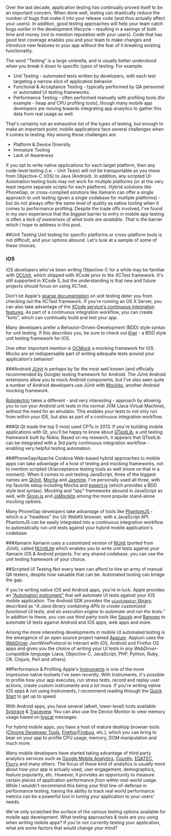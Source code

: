 Over the last decade, application testing has continually proved itself to be an important concern. When done well, testing can drastically reduce the number of bugs that make it into your release code (and thus actually affect your users). In addition, good testing approaches will help your team catch bugs *earlier* in the development lifecycle – resulting in a savings of both time and money (not to mention reputation with your users). Code that has good test coverage enables you and your team to make changes and introduce new features to your app without the fear of it breaking existing functionality.

The word "Testing" is a large umbrella, and is usually better understood when you break it down to specific *types* of testing. For example:

* Unit Testing - automated tests written by developers, with each test targeting a narrow slice of application behavior.
* Functional & Acceptance Testing - typically performed by QA personnel or automated UI testing frameworks.
* Performance Testing - often performed manually with profiling tools (for example - heap and CPU profiling tools), though many mobile app developers are moving towards integrating app analytics to gather this data from real usage as well.

That's certainly not an exhaustive list of the types of testing, but enough to make an important point: mobile applications face several challenges when it comes to testing. Key among those challenges are:

* Platform & Device Diversity
* Immature Tooling
* Lack of Awareness

If you opt to write native applications for each target platform, then any code-level testing (i.e. - Unit Tests) will not be transportable as you move from Objective-C (iOS) to Java (Android). In addition, any scripted UI-Automation testing tools may not work for multiple platforms (or at the very least require separate scripts for each platform). Hybrid solutions like PhoneGap, or cross-compiled solutions like Xamarin can offer a single approach to unit testing (given a single codebase for multiple platforms) - but do not always offer the same level of quality as native tooling when it comes to performance profiling. Despite the trade offs involved, I've found in my own experience that the biggest barrier to entry in mobile app testing is often a *lack of awareness of what tools are available*. *That* is the barrier which I hope to address in this post. 

##Unit Testing
Unit testing for specific platforms or cross-platform tools is not difficult, and your options abound. Let's look at a sample of some of these choices.

### iOS
iOS developers who've been writing Objective-C for a while may be familiar with [OCUnit](http://www.sente.ch/software/ocunit/), which shipped with XCode prior to the XCTest framework. It's still supported in XCode 5, but the understanding is that new and future projects should focus on using XCTest.

Don't let Apple's [sparse documentation](https://developer.apple.com/library/ios/documentation/ToolsLanguages/Conceptual/Xcode_Overview/UnitTestYourApp/UnitTestYourApp.html#//apple_ref/doc/uid/TP40010215-CH21-SW1) on unit testing deter you from checking out the XCTest framework. If you're running an OS X Server, you can also take advantage of the [XCode service's continuous integration features](https://developer.apple.com/library/ios/documentation/ToolsLanguages/Conceptual/Xcode_Overview/UnitTestYourApp/UnitTestYourApp.html#//apple_ref/doc/uid/TP40010215-CH21-SW3). As part of a continuous integration workflow, you can create "bots", which can continually build and test your app.

Many developers prefer a Behavior-Driven-Development (BDD) style syntax for unit testing. If this describes you, be sure to check out [Kiwi](https://github.com/allending/Kiwi) - a BDD style unit testing framework for iOS.

One other important mention is [OCMock](http://ocmock.org/ios/) a mocking framework for iOS. Mocks are an indispensable part of writing adequate tests around your application's behavior!

###Android
[JUnit](http://junit.org/) is perhaps by far the most well known (and officially recommended by Google) testing framework for Android. The JUnit Android extensions allow you to mock Android components, but I've also seen quite a number of Android developers use JUnit with [Mockito](https://code.google.com/p/mockito/), another Android mocking framework.

[Robolectric](http://robolectric.org/) takes a different - and very interesting - approach by allowing you to run your Android unit tests in the normal JVM (Java Virtual Machine), without the need for an emulator. This enables your tests to not only run from within your IDE, but also as part of a continuous integration workflow.

###Qt
Qt made the top 5 most used CPTs in 2013. If you're building mobile applications with Qt, you'll be happy to know about [QTestLib](http://qt-project.org/doc/qt-4.8/qtestlib-manual.html), a unit testing framework built by Nokia. Based on my research, it appears that QTestLib can be integrated with a 3rd party continuous integration workflow - enabling very helpful testing automation.

###PhoneGap/Apache Cordova
Web-based hybrid approaches to mobile apps can take advantage of a host of testing and mocking frameworks, not to mention scripted UI/acceptance testing tools as well (more on that in a moment). When it comes to unit testing JavaScript, three of the biggest names are [QUnit](http://qunitjs.com/), [Mocha](http://visionmedia.github.io/mocha/) and [Jasmine](http://pivotal.github.io/jasmine/). I've personally used all three, with my favorite setup including Mocha and [expect.js](https://github.com/LearnBoost/expect.js/) (which provides a BDD style test syntax). Mocking and "spy" frameworks abound in JavaScript as well, with [Sinon.js](http://sinonjs.org/) and [JsMockito](http://jsmockito.org/) among the more popular stand-alone mocking options.

Many PhoneGap developers take advantage of tools like [PhantomJS](http://phantomjs.org/) - which is a "headless" (no UI) WebKit browser, with a JavaScript API. PhantomJS can be easily integrated into a continuous integration workflow to automatically run unit tests against your hybrid mobile application's codebase.

###Xamarin
Xamarin uses a customized version of [NUnit](http://nunit.org/) (ported from JUnit), called [NUnitLite](http://www.nunitlite.com/) which enables you to write unit tests against your Xamarin iOS & Android projects. For any shared codebase, you can use the unit testing framework of your choice.

##Scripted UI Testing
Not every team can afford to hire an army of manual QA testers, despite how valuable that can be. Automated tooling can bridge the gap.

If you're writing native iOS and Android apps, you're in luck. Apple provides an ["Automation instrument"](https://developer.apple.com/library/ios/documentation/DeveloperTools/Conceptual/InstrumentsUserGuide/UsingtheAutomationInstrument/UsingtheAutomationInstrument.html) that will automate UI tests against your iOS mobile application. The Android SDK provides the [`uiautomator` library](http://developer.android.com/tools/testing/testing_ui.html), described as "*A Java library containing APIs to create customized functional UI tests, and an execution engine to automate and run the tests.*" In addition to these, you can use third party tools like [Squish](http://www.froglogic.com/squish/gui-testing/index.php) and [Ranorex](http://www.ranorex.com/) to automate UI tests against Android and iOS apps, web apps and more.

Among the more interesting developments in mobile UI automated testing is the emergence of an open source project named [Appium](http://appium.io/). Appium uses the [WebDriver](https://code.google.com/p/selenium/wiki/JsonWireProtocol) JsonWireProtocol to interact with iOS, Android and Firefox OS apps and gives you the choice of writing your UI tests in *any WebDriver-compatible language* (Java, Objective-C, JavaScript, PHP, Python, Ruby, C#, Clojure, Perl and others).

##Performance & Profiling
Apple's [Instruments](https://developer.apple.com/library/mac/documentation/DeveloperTools/Conceptual/InstrumentsUserGuide/Introduction/Introduction.html) is one of the more impressive native toolsets I've seen recently. With Instruments, it's possible to profile how your app executes, run stress tests, record and replay user actions, create custom instruments and *a lot* more. If you're writing native iOS apps & not using Instruments, I recommend reading through the [Quick Start](https://developer.apple.com/library/mac/documentation/DeveloperTools/Conceptual/InstrumentsUserGuide/InstrumentsQuickStart/InstrumentsQuickStart.html#//apple_ref/doc/uid/TP40004652-CH19-SW1) to get up to speed.

With Android apps, you have several (albeit, lower-level) tools available: [Systrace](http://developer.android.com/tools/debugging/systrace.html) & [Traceview](http://developer.android.com/tools/debugging/debugging-tracing.html). You can also use the Device Monitor to view memory usage based on [logcat](http://developer.android.com/tools/help/logcat.html) messages.

For hybrid mobile apps, you have a host of mature desktop browser tools ([Chrome Developer Tools](https://developers.google.com/chrome-developer-tools/), [Firefox](https://developer.mozilla.org/en-US/docs/Tools)/[Firebug](http://getfirebug.com/), etc.), which you can bring to bear on your app to profile CPU usage, memory, DOM manipulation and much more.

Many mobile developers have started taking advantage of third party analytics services such as [Google Mobile Analytics](http://www.google.com/analytics/mobile/), [Countly](https://count.ly/), [EQATEC](http://www.telerik.com/analytics), [Flurry](http://www.flurry.com/flurry-analytics.html) and many others. The focus of these kind of analytics is usually more about how your app is actually used, user engagement, demographics, feature popularity, etc. However, it provides an opportunity to measure certain pieces of application performance *from within real-world usage*. While I wouldn't recommend this being your first line-of-defense in performance testing, having the ability to track real world performance metrics can be a powerful tool in tuning your application to your users' needs.

We've only scratched the surface of the various testing options available for mobile app development. What testing approaches & tools are you using when writing mobile apps? If you're not currently testing your application, what are some factors that would change your mind?